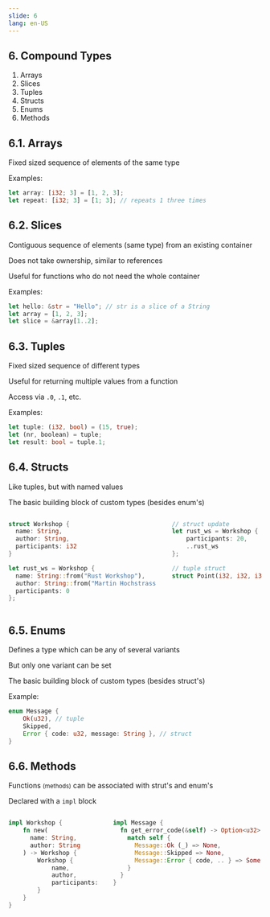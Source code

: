 ```yaml
---
slide: 6
lang: en-US
---
```


<section>

## 6. Compound Types

<ol>
<li class="fragment fade-in-then-semi-out">Arrays</li>
<li class="fragment fade-in-then-semi-out">Slices</li>
<li class="fragment fade-in-then-semi-out">Tuples</li>
<li class="fragment fade-in-then-semi-out">Structs</li>
<li class="fragment fade-in-then-semi-out">Enums</li>
<li class="fragment fade-in-then-semi-out">Methods</li>
</ol>

</section>

<section>

## 6.1. Arrays

<div class="fragment fade-in-then-semi-out">

Fixed sized sequence of elements of the same type

</div>

<div class="fragment fade-in-then-semi-out">

Examples:

```rust
let array: [i32; 3] = [1, 2, 3];
let repeat: [i32; 3] = [1; 3]; // repeats 1 three times
```

</div>

</section>

<section>

## 6.2. Slices

<div class="fragment fade-in-then-semi-out">

Contiguous sequence of elements (same type) from an existing container

</div>

<div class="fragment fade-in-then-semi-out">

Does not take ownership, similar to references

</div>

<div class="fragment fade-in-then-semi-out">

Useful for functions who do not need the whole container

</div>

<div class="fragment fade-in-then-semi-out">

Examples:

```rust
let hello: &str = "Hello"; // str is a slice of a String
let array = [1, 2, 3];
let slice = &array[1..2];
```

</div>

</section>

<section>

## 6.3. Tuples

<div class="fragment fade-in-then-semi-out">

Fixed sized sequence of different types

</div>

<div class="fragment fade-in-then-semi-out">

Useful for returning multiple values from a function

</div>

<div class="fragment fade-in-then-semi-out">

Access via `.0`, `.1`, etc.

</div>

<div class="fragment fade-in-then-semi-out">

Examples:

```rust
let tuple: (i32, bool) = (15, true);
let (nr, boolean) = tuple;
let result: bool = tuple.1;
```

</div>

</section>

<section>

## 6.4. Structs

<div class="fragment fade-in-then-semi-out">

Like tuples, but with named values

</div>

<div class="fragment fade-in-then-semi-out">

The basic building block of custom types (besides enum's)

</div>

<div class="fragment fade-in-then-semi-out">

<div style="display: flex; gap: 2rem">

```rust
struct Workshop {
  name: String,
  author: String,
  participants: i32
}

let rust_ws = Workshop {
  name: String::from("Rust Workshop"),
  author: String::from("Martin Hochstrasser"),
  participants: 0
};
```

```rust
// struct update
let rust_ws = Workshop {
    participants: 20,
    ..rust_ws
};

// tuple struct
struct Point(i32, i32, i32);
```

</div>

</div>

</section>

<section>

## 6.5. Enums

<div class="fragment fade-in-then-semi-out">

Defines a type which can be any of several variants

</div>

<div class="fragment fade-in-then-semi-out">

But only one variant can be set

</div>

<div class="fragment fade-in-then-semi-out">

The basic building block of custom types (besides struct's)

</div>

<div class="fragment fade-in-then-semi-out">

Example:

```rust
enum Message {
    Ok(u32), // tuple
    Skipped,
    Error { code: u32, message: String }, // struct
}
```

</div>

</section>

<section>

## 6.6. Methods

<div class="fragment fade-in-then-semi-out">

Functions <small>(methods)</small> can be associated with strut's and enum's

</div>

<div class="fragment fade-in-then-semi-out">

Declared with a `impl` block

</div>

<div class="fragment fade-in-then-semi-out">

<div style="display: flex; gap: 2rem">

```rust
impl Workshop {
    fn new(
      name: String,
      author: String
    ) -> Workshop {
        Workshop {
            name,
            author,
            participants: 0,
        }
    }
}
```

```rust
impl Message {
  fn get_error_code(&self) -> Option<u32> {
    match self {
      Message::Ok (_) => None,
      Message::Skipped => None,
      Message::Error { code, .. } => Some(code)
    }
  }
}
```

</div>

</div>

</section>
